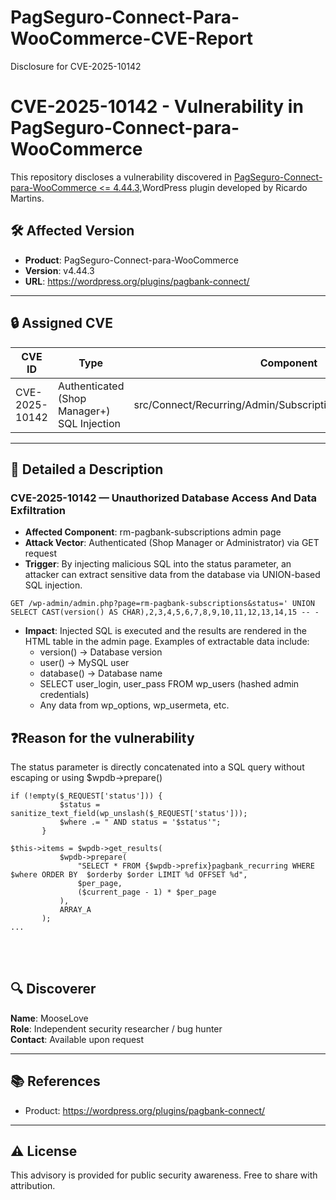# PagSeguro-Connect-Para-WooCommerce-CVE-Report

Disclosure for CVE-2025-10142

# CVE-2025-10142 - Vulnerability in PagSeguro-Connect-para-WooCommerce

This repository discloses a vulnerability discovered in [PagSeguro-Connect-para-WooCommerce <= 4.44.3](https://wordpress.org/plugins/pagbank-connect/),WordPress plugin developed by Ricardo Martins.

## 🛠 Affected Version

- **Product**: PagSeguro-Connect-para-WooCommerce
- **Version**: v4.44.3
- **URL**: https://wordpress.org/plugins/pagbank-connect/

---

## 🔒 Assigned CVE
| CVE ID            | Type                      | Component                | Impact                    |
|-------------------|---------------------------|--------------------------|---------------------------|
| CVE-2025-10142    | Authenticated (Shop Manager+) SQL Injection                | src/Connect/Recurring/Admin/Subscriptions/SubscriptionList.php             | Authenticated attacker can exfiltrate data     |  

---

## 🧾 Detailed a Description

### CVE-2025-10142 — Unauthorized Database Access And Data Exfiltration

 - **Affected Component**: rm-pagbank-subscriptions admin page
 - **Attack Vector**: Authenticated (Shop Manager or Administrator) via GET request
 - **Trigger**: By injecting malicious SQL into the status parameter, an attacker can extract sensitive data from the database via UNION-based SQL injection.
```
GET /wp-admin/admin.php?page=rm-pagbank-subscriptions&status=' UNION SELECT CAST(version() AS CHAR),2,3,4,5,6,7,8,9,10,11,12,13,14,15 -- -

```
 - **Impact**: Injected SQL is executed and the results are rendered in the HTML table in the admin page. Examples of extractable data include:
   - version() → Database version
   - user() → MySQL user
   - database() → Database name
   - SELECT user_login, user_pass FROM wp_users (hashed admin credentials)
   - Any data from wp_options, wp_usermeta, etc.
     
## ❓Reason for the vulnerability
 The status parameter is directly concatenated into a SQL query without escaping or using $wpdb->prepare()

 ```
 if (!empty($_REQUEST['status'])) {
            $status = sanitize_text_field(wp_unslash($_REQUEST['status']));
            $where .= " AND status = '$status'";
        }

 $this->items = $wpdb->get_results(
            $wpdb->prepare(
                "SELECT * FROM {$wpdb->prefix}pagbank_recurring WHERE $where ORDER BY  $orderby $order LIMIT %d OFFSET %d",
                $per_page,
                ($current_page - 1) * $per_page
            ),
            ARRAY_A
        );
 ...

 
 ```
　

 
## 🔍 Discoverer

**Name**: MooseLove  
**Role**: Independent security researcher / bug hunter  
**Contact**: Available upon request  

---

## 📚 References

- Product: https://wordpress.org/plugins/pagbank-connect/

---

## ⚠️ License

This advisory is provided for public security awareness. Free to share with attribution.
